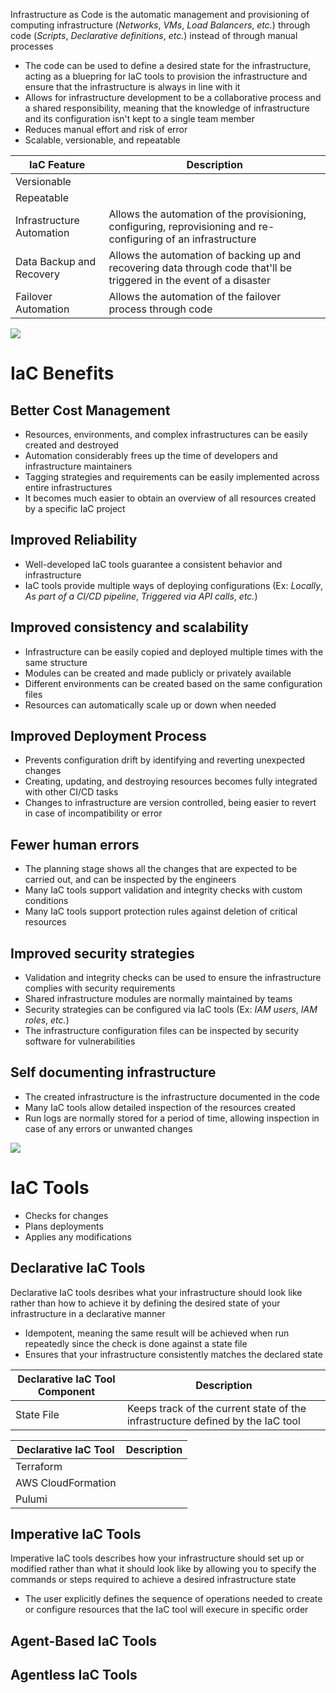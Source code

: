 Infrastructure as Code is the automatic management and provisioning of computing infrastructure (*Networks*, *VMs*, *Load Balancers*, *etc.*) through code (*Scripts*, *Declarative definitions*, *etc.*) instead of through manual processes

* The code can be used to define a desired state for the infrastructure, acting as a bluepring for IaC tools to provision the infrastructure and ensure that the infrastructure is always in line with it
* Allows for infrastructure development to be a collaborative process and a shared responsibility, meaning that the knowledge of infrastructure and its configuration isn't kept to a single team member
* Reduces manual effort and risk of error
* Scalable, versionable, and repeatable

| IaC Feature | Description |
| --- | --- |
| Versionable | |
| Repeatable | |
| Infrastructure Automation | Allows the automation of the provisioning, configuring, reprovisioning and re-configuring of an infrastructure |
| Data Backup and Recovery | Allows the automation of backing up and recovering data through code that'll be triggered in the event of a disaster |
| Failover Automation | Allows the automation of the failover process through code |

![](https://github.com/JonmarCorpuz/SecondBrain/blob/main/Assets/Whitespace.png)

# IaC Benefits

## Better Cost Management 

* Resources, environments, and complex infrastructures can be easily created and destroyed
* Automation considerably frees up the time of developers and infrastructure maintainers
* Tagging strategies and requirements can be easily implemented across entire infrastructures
* It becomes much easier to obtain an overview of all resources created by a specific IaC project

## Improved Reliability 

* Well-developed IaC tools guarantee a consistent behavior and infrastructure
* IaC tools provide multiple ways of deploying configurations (Ex: *Locally*, *As part of a CI/CD pipeline*, *Triggered via API calls*, *etc.*)

## Improved consistency and scalability

* Infrastructure can be easily copied and deployed multiple times with the same structure
* Modules can be created and made publicly or privately available
* Different environments can be created based on the same configuration files
* Resources can automatically scale up or down when needed

## Improved Deployment Process 

* Prevents configuration drift by identifying and reverting unexpected changes
* Creating, updating, and destroying resources becomes fully integrated with other CI/CD tasks
* Changes to infrastructure are version controlled, being easier to revert in case of incompatibility or error

## Fewer human errors 

* The planning stage shows all the changes that are expected to be carried out, and can be inspected by the engineers
* Many IaC tools support validation and integrity checks with custom conditions
* Many IaC tools support protection rules against deletion of critical resources

## Improved security strategies 

* Validation and integrity checks can be used to ensure the infrastructure complies with security requirements
* Shared infrastructure modules are normally maintained by teams
* Security strategies can be configured via IaC tools (Ex: *IAM users*, *IAM roles*, *etc.*)
* The infrastructure configuration files can be inspected by security software for vulnerabilities

## Self documenting infrastructure 

* The created infrastructure is the infrastructure documented in the code
* Many IaC tools allow detailed inspection of the resources created
* Run logs are normally stored for a period of time, allowing inspection in case of any errors or unwanted changes

![](https://github.com/JonmarCorpuz/SecondBrain/blob/main/Assets/Whitespace.png)

# IaC Tools 

* Checks for changes
* Plans deployments
* Applies any modifications

## Declarative IaC Tools

Declarative IaC tools desribes what your infrastructure should look like rather than how to achieve it by defining the desired state of your infrastructure in a declarative manner

* Idempotent, meaning the same result will be achieved when run repeatedly since the check is done against a state file
* Ensures that your infrastructure consistently matches the declared state

| Declarative IaC Tool Component | Description |
| --- | --- |
| State File | Keeps track of the current state of the infrastructure defined by the IaC tool |

| Declarative IaC Tool | Description |
| --- | --- |
| Terraform | |
| AWS CloudFormation | |
| Pulumi | |

## Imperative IaC Tools

Imperative IaC tools describes how your infrastructure should set up or modified rather than what it should look like by allowing you to specify the commands or steps required to achieve a desired infrastructure state

* The user explicitly defines the sequence of operations needed to create or configure resources that the IaC tool will execure in specific order

## Agent-Based IaC Tools

## Agentless IaC Tools

